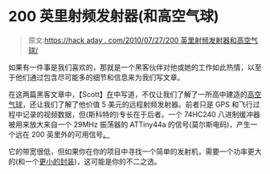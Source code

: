 # 200 英里射频发射器(和高空气球)

> 原文:[https://hack aday . com/2010/07/27/200 英里射频发射器和高空气球/](https://hackaday.com/2010/07/27/200-mile-rf-transmitter-and-high-altitude-balloon/)

如果有一件事是我们喜欢的，那就是一个黑客伙伴对他或她的工作如此热情，以至于他们通过包含尽可能多的细节和信息来为我们写文章。

在这两篇黑客文章中，【Scott】[在](http://www.swharden.com/blog/2010-07-14-high-altitude-balloon-transmitter/)中写道，不仅让我们了解了一所高中建造的[高空气球](http://hackaday.com/2009/09/19/high-altitude-balloons/)，还让我们了解了他价值 5 美元的远程射频发射器。前者只是 GPS 和飞行过程中记录的视频数据，但(斯科特的)专长在于后者。一个 74HC240 八进制缓冲器被用来放大来自一个 29MHz 振荡器的 ATTiny44a 的信号(莫尔斯电码)，产生一个远在 200 英里外的可用信号[。](http://swharden.com/tmp/balloon/view2.html)

它的带宽很低，但如果你在你的项目中寻找一个简单的发射机，需要一个功率更大的(和一个[更小的封装](http://hackaday.com/2010/04/25/rf-transmission-in-the-9-khz-band/))，这可能是你的不二之选。